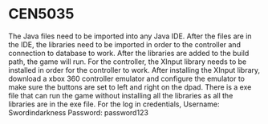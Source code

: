 # CEN5035
The Java files need to be imported into any Java IDE. After the files are in the IDE, the libraries need to be imported in order to the controller and connection to database to work.
After the libraries are added to the build path, the game will run.
For the controller, the XInput library needs to be installed in order for the controller to work.
After installing the XInput library, download a xbox 360 controller emulator and configure the emulator to make sure the buttons are set to left and right on the dpad. 
There is a exe file that can run the game without installing all the libraries as all the libraries are in the exe file. 
For the log in credentials, Username: Swordindarkness  Password: password123
